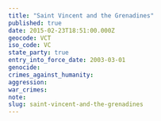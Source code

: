 ```yaml
---
title: "Saint Vincent and the Grenadines"
published: true
date: 2015-02-23T18:51:00.000Z
geocode: VCT
iso_code: VC
state_party: true
entry_into_force_date: 2003-03-01
genocide:
crimes_against_humanity:
aggression:
war_crimes:
note:
slug: saint-vincent-and-the-grenadines
---
```

